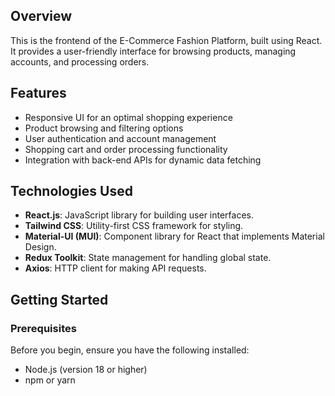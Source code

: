 ## Overview

This is the frontend of the E-Commerce Fashion Platform, built using React. It provides a user-friendly interface for browsing products, managing accounts, and processing orders.

## Features

- Responsive UI for an optimal shopping experience
- Product browsing and filtering options
- User authentication and account management
- Shopping cart and order processing functionality
- Integration with back-end APIs for dynamic data fetching

## Technologies Used

- **React.js**: JavaScript library for building user interfaces.
- **Tailwind CSS**: Utility-first CSS framework for styling.
- **Material-UI (MUI)**: Component library for React that implements Material Design.
- **Redux Toolkit**: State management for handling global state.
- **Axios**: HTTP client for making API requests.

## Getting Started

### Prerequisites

Before you begin, ensure you have the following installed:

- Node.js (version 18 or higher)
- npm or yarn
